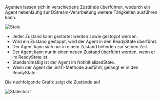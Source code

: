 Agenten lassen sich in verschiedene Zustände überführen, wodurch ein Agent nebenläufig zur DStream-Verarbeitung weitere Tätigkeiten ausführen kann.

![State](https://github.com/PeterThies/Event-Processing/blob/IngoTrautwein/diagrams/eventprocessing/agent/Agent_State.JPG)

* Jeder Zustand kann gestartet werden sowie gestoppt werden.
* Wird ein Zustand gestoppt, wird der Agent in den ReadyState überführt.
* Der Agent kann sich nur in einem Zustand befinden zur selben Zeit.
* Der Agent kann nur in einen neuen Zustand überführt werden, wenn er im ReadyState ist.
* Standardmäßig ist der Agent im NotInitializedState.
* Wenn der Agent die .init()-Methode ausführt, gelangt er in den ReadyState

Die nachfolgende Grafik zeigt die Zustände auf

![Statechart](https://github.com/PeterThies/Event-Processing/blob/IngoTrautwein/diagrams/eventprocessing/agent/Statechart_Agent.jpg)
